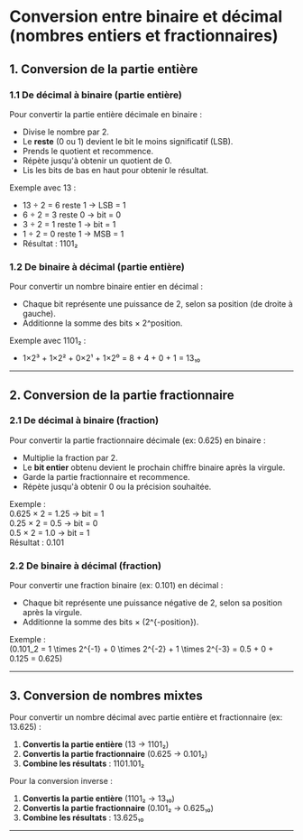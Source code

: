 # Conversion entre binaire et décimal (nombres entiers et fractionnaires)

## 1. Conversion de la partie entière

### 1.1 De décimal à binaire (partie entière)

Pour convertir la partie entière décimale en binaire :

- Divise le nombre par 2.
- Le **reste** (0 ou 1) devient le bit le moins significatif (LSB).
- Prends le quotient et recommence.
- Répète jusqu'à obtenir un quotient de 0.
- Lis les bits de bas en haut pour obtenir le résultat.

Exemple avec 13 :
- 13 ÷ 2 = 6 reste 1 → LSB = 1
- 6 ÷ 2 = 3 reste 0 → bit = 0  
- 3 ÷ 2 = 1 reste 1 → bit = 1
- 1 ÷ 2 = 0 reste 1 → MSB = 1
- Résultat : 1101₂

### 1.2 De binaire à décimal (partie entière)

Pour convertir un nombre binaire entier en décimal :

- Chaque bit représente une puissance de 2, selon sa position (de droite à gauche).
- Additionne la somme des bits × 2^position.

Exemple avec 1101₂ :
- 1×2³ + 1×2² + 0×2¹ + 1×2⁰ = 8 + 4 + 0 + 1 = 13₁₀

---

## 2. Conversion de la partie fractionnaire

### 2.1 De décimal à binaire (fraction)

Pour convertir la partie fractionnaire décimale (ex: 0.625) en binaire :

- Multiplie la fraction par 2.
- Le **bit entier** obtenu devient le prochain chiffre binaire après la virgule.
- Garde la partie fractionnaire et recommence.
- Répète jusqu'à obtenir 0 ou la précision souhaitée.

Exemple :  
0.625 × 2 = 1.25 → bit = 1  
0.25 × 2 = 0.5 → bit = 0  
0.5 × 2 = 1.0 → bit = 1  
Résultat : 0.101

### 2.2 De binaire à décimal (fraction)

Pour convertir une fraction binaire (ex: 0.101) en décimal :

- Chaque bit représente une puissance négative de 2, selon sa position après la virgule.  
- Additionne la somme des bits × \(2^{-position}\).

Exemple :  
\(0.101_2 = 1 \times 2^{-1} + 0 \times 2^{-2} + 1 \times 2^{-3} = 0.5 + 0 + 0.125 = 0.625\)

---

## 3. Conversion de nombres mixtes

Pour convertir un nombre décimal avec partie entière et fractionnaire (ex: 13.625) :

1. **Convertis la partie entière** (13 → 1101₂)
2. **Convertis la partie fractionnaire** (0.625 → 0.101₂)
3. **Combine les résultats** : 1101.101₂

Pour la conversion inverse :
1. **Convertis la partie entière** (1101₂ → 13₁₀)
2. **Convertis la partie fractionnaire** (0.101₂ → 0.625₁₀)
3. **Combine les résultats** : 13.625₁₀

---

